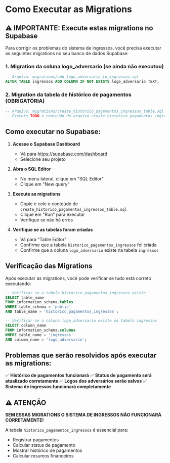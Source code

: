 # Como Executar as Migrations

## ⚠️ IMPORTANTE: Execute estas migrations no Supabase

Para corrigir os problemas do sistema de ingressos, você precisa executar as seguintes migrations no seu banco de dados Supabase:

### 1. Migration da coluna logo_adversario (se ainda não executou)
```sql
-- Arquivo: migrations/add_logo_adversario_to_ingressos.sql
ALTER TABLE ingressos ADD COLUMN IF NOT EXISTS logo_adversario TEXT;
```

### 2. Migration da tabela de histórico de pagamentos (OBRIGATÓRIA)
```sql
-- Arquivo: migrations/create_historico_pagamentos_ingressos_table.sql
-- Execute TODO o conteúdo do arquivo create_historico_pagamentos_ingressos_table.sql
```

## Como executar no Supabase:

1. **Acesse o Supabase Dashboard**
   - Vá para https://supabase.com/dashboard
   - Selecione seu projeto

2. **Abra o SQL Editor**
   - No menu lateral, clique em "SQL Editor"
   - Clique em "New query"

3. **Execute as migrations**
   - Copie e cole o conteúdo de `create_historico_pagamentos_ingressos_table.sql`
   - Clique em "Run" para executar
   - Verifique se não há erros

4. **Verifique se as tabelas foram criadas**
   - Vá para "Table Editor"
   - Confirme que a tabela `historico_pagamentos_ingressos` foi criada
   - Confirme que a coluna `logo_adversario` existe na tabela `ingressos`

## Verificação das Migrations

Após executar as migrations, você pode verificar se tudo está correto executando:

```sql
-- Verificar se a tabela historico_pagamentos_ingressos existe
SELECT table_name 
FROM information_schema.tables 
WHERE table_schema = 'public' 
AND table_name = 'historico_pagamentos_ingressos';

-- Verificar se a coluna logo_adversario existe na tabela ingressos
SELECT column_name 
FROM information_schema.columns 
WHERE table_name = 'ingressos' 
AND column_name = 'logo_adversario';
```

## Problemas que serão resolvidos após executar as migrations:

✅ **Histórico de pagamentos funcionará**
✅ **Status de pagamento será atualizado corretamente**
✅ **Logos dos adversários serão salvos**
✅ **Sistema de ingressos funcionará completamente**

## ⚠️ ATENÇÃO

**SEM ESSAS MIGRATIONS O SISTEMA DE INGRESSOS NÃO FUNCIONARÁ CORRETAMENTE!**

A tabela `historico_pagamentos_ingressos` é essencial para:
- Registrar pagamentos
- Calcular status de pagamento
- Mostrar histórico de pagamentos
- Calcular resumos financeiros